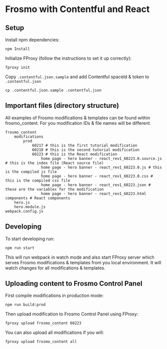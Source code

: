 # Frosmo with Contentful and React

## Setup

Install npm dependencies:
```
npm Install
```

Initialize FProxy (follow the instructions to set it up correctly):
```
fproxy init
```

Copy `.contentful.json.sample` and add Contentful spaceId & token to `.contentful.json`
```
cp .contentful.json.sample .contentful.json
```



## Important files (directory structure)
All examples of Frosmo modifications & templates can be found within frosmo_content. For you modification IDs & file names will be different.
```
frosmo_content
    modifications
        prod
            60217 # this is the first tutorial modification
            60218 # this is the second tutorial modification
            60223 # this is the React modification
                home page - hero banner - react_rev1_60223.0.source.js # this is the index file (React source file)
                home page - hero banner - react_rev1_60223.0.js # this is the compiled js file
                home page - hero banner - react_rev1_60223.0.css # this is the compiled css file
                home page - hero banner - react_rev1_60223.json # these are the variables for the modification
                home page - hero banner - react_rev1_60223.html
components # React components
    hero.js
    hero.module.js
webpack.config.js
```

## Developing
To start developing run:
```
npm run start
```
This will run webpack in watch mode and also start FProxy server which serves
Frosmo modifications & templates from you local environment.
It will watch changes for all modifications & templates.

## Uploading content to Frosmo Control Panel

First compile modifications in production mode:
```
npm run build:prod
```

Then upload modification to Frosmo Control Panel using FProxy:
```
fproxy upload frosmo_content 60223
```

You can also upload all modifications if you will:
```
fproxy upload frosmo_content all
```




